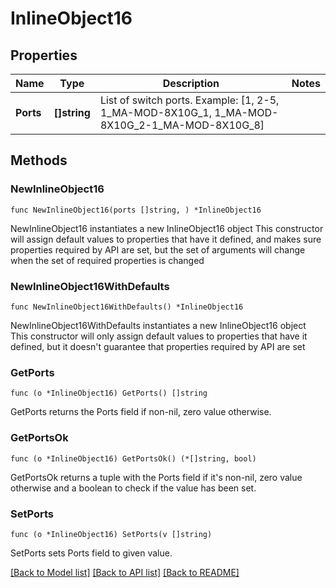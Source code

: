 # InlineObject16

## Properties

Name | Type | Description | Notes
------------ | ------------- | ------------- | -------------
**Ports** | **[]string** | List of switch ports. Example: [1, 2-5, 1_MA-MOD-8X10G_1, 1_MA-MOD-8X10G_2-1_MA-MOD-8X10G_8] | 

## Methods

### NewInlineObject16

`func NewInlineObject16(ports []string, ) *InlineObject16`

NewInlineObject16 instantiates a new InlineObject16 object
This constructor will assign default values to properties that have it defined,
and makes sure properties required by API are set, but the set of arguments
will change when the set of required properties is changed

### NewInlineObject16WithDefaults

`func NewInlineObject16WithDefaults() *InlineObject16`

NewInlineObject16WithDefaults instantiates a new InlineObject16 object
This constructor will only assign default values to properties that have it defined,
but it doesn't guarantee that properties required by API are set

### GetPorts

`func (o *InlineObject16) GetPorts() []string`

GetPorts returns the Ports field if non-nil, zero value otherwise.

### GetPortsOk

`func (o *InlineObject16) GetPortsOk() (*[]string, bool)`

GetPortsOk returns a tuple with the Ports field if it's non-nil, zero value otherwise
and a boolean to check if the value has been set.

### SetPorts

`func (o *InlineObject16) SetPorts(v []string)`

SetPorts sets Ports field to given value.



[[Back to Model list]](../README.md#documentation-for-models) [[Back to API list]](../README.md#documentation-for-api-endpoints) [[Back to README]](../README.md)


